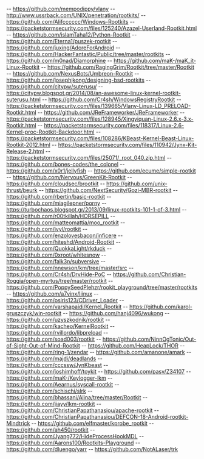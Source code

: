  -- https://github.com/mempodippy/vlany
 -- http://www.ussrback.com/UNIX/penetration/rootkits/
 -- https://github.com/Alifcccccc/Windows-Rootkits
 -- https://packetstormsecurity.com/files/125240/Azazel-Userland-Rootkit.html
 -- https://github.com/islamTaha12/Python-Rootkit
 -- https://github.com/Eterna1/puszek-rootkit
 -- https://github.com/juxing/AdoreForAndroid
 -- https://github.com/HackerFantastic/Public/tree/master/rootkits
 -- https://github.com/m0nad/Diamorphine
 -- https://github.com/maK-/maK_it-Linux-Rootkit
 -- https://github.com/RagingGrim/Rootkit/tree/master/Rootkit
 -- https://github.com/NexusBots/Umbreon-Rootkit
 -- https://github.com/josephjkong/designing-bsd-rootkits
 -- https://github.com/citypw/suterusu/
 -- https://citypw.blogspot.gr/2014/08/an-awesome-linux-kernel-rootkit-suterusu.html
 -- https://github.com/Cr4sh/WindowsRegistryRootkit
 -- https://packetstormsecurity.com/files/139665/Vlany-Linux-LD_PRELOAD-Rootkit.html
 -- https://github.com/JReFrameworker/JReFrameworker
 -- https://packetstormsecurity.com/files/128945/Xingyiquan-Linux-2.6.x-3.x-Rootkit.html
 -- https://packetstormsecurity.com/files/118317/Linux-2.6-Kernel-proc-Rootkit-Backdoor.html
 -- https://packetstormsecurity.com/files/108286/KBeast-Kernel-Beast-Linux-Rootkit-2012.html
 -- https://packetstormsecurity.com/files/110942/Jynx-Kit-Release-2.html
 -- https://packetstormsecurity.com/files/25071/_root_040.zip.html
 -- https://github.com/bones-codes/the_colonel
 -- https://github.com/x0r1/jellyfish
 -- https://github.com/ecume/simple-rootkit
 -- https://github.com/Nervous/GreenKit-Rootkit
 -- https://github.com/cloudsec/brootkit
 -- https://github.com/unix-thrust/beurk
 -- https://github.com/NextSecurity/Gozi-MBR-rootkit
 -- https://github.com/rbertin/basic-rootkit
 -- https://github.com/miagilepner/porny
 -- https://turbochaos.blogspot.gr/2013/09/linux-rootkits-101-1-of-3.html
 -- https://github.com/r00tkillah/HORSEPILL
 -- https://github.com/matteomattia/moo_rootkit
 -- https://github.com/ivyl/rootkit
 -- https://github.com/enzolovesbacon/inficere
 -- https://github.com/hiteshd/Android-Rootkit
 -- https://github.com/QuokkaLight/rkduck
 -- https://github.com/0xroot/whitesnow
 -- https://github.com/falk3n/subversive
 -- https://github.com/nnewson/km/tree/master/src
 -- https://github.com/Cr4sh/DrvHide-PoC
 -- https://github.com/Christian-Roggia/open-myrtus/tree/master/rootkit
 -- https://github.com/PoppySeedPlehzr/rookit_playground/tree/master/rootkits
 -- https://github.com/a7vinx/liinux
 -- https://github.com/osiris123/CDriver_Loader
 -- https://github.com/varshapaidi/Kernel_Rootkit
 -- https://github.com/karol-gruszczyk/win-rootkit
 -- https://github.com/hanj4096/wukong
 -- https://github.com/uzyszkodnik/rootkit
 -- https://github.com/kacheo/KernelRootkit
 -- https://github.com/rvillordo/libpreload
 -- https://github.com/soad003/rootkit
 -- https://github.com/NinnOgTonic/Out-of-Sight-Out-of-Mind-Rootkit
 -- https://github.com/HeapLock/THOR
 -- https://github.com/ring-1/zendar
 -- https://github.com/amanone/amark
 -- https://github.com/majdi/deadlands
 -- https://github.com/cccssw/JynKbeast
 -- https://github.com/joshimhoff/toykit
 -- https://github.com/pasv/Z34107
 -- https://github.com/maK-/Keylogger-lkm
 -- https://github.com/Aearnus/syscall-rootkit
 -- https://github.com/schischi/slrk
 -- https://github.com/bhassani/Alina/tree/master/Rootkit
 -- https://github.com/jiayy/lkm-rootkit
 -- https://github.com/ChristianPapathanasiou/apache-rootkit
 -- https://github.com/ChristianPapathanasiou/DEFCON-18-Android-rootkit-Mindtrick
 -- https://github.com/elfmaster/kprobe_rootkit
 -- https://github.com/ah450/rootkit
 -- https://github.com/Jyang772/HideProcessHookMDL
 -- https://github.com/Aarons100/Rootkits-Playground
 -- https://github.com/dluengo/yarr
 -- https://github.com/NotALaser/trk

